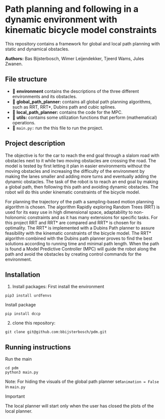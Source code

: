 # Path planning and following in a dynamic environment with kinematic bicycle model constraints

This repository contains a framework for global and local path planning with static and dynamical obstacles.

**Authors:** Bas Bijsterbosch, Wimer Leijendekker, Tjeerd Wams, Jules Zwanen.

## File structure
- 📁 **environment** contains the descriptions of the three different environments and its obstacles.	
- 📁 **global_path_planner:** contains all global path planning algorithms, such as RRT, RRT*, Dubins path and cubic splines. 
- 📁 **local_path_planner:** contains the code for the MPC.
- 📁 **utils:** contains some utilization functions that perform (mathematical) operations.
- 📄 ```main.py:``` run the this file to run  the project.

## Project description
The objective is for the car to reach the end goal through a slalom road with obstacles next to it while two moving obstacles are crossing the road. The model is tested by first letting it plan in easier environments without the moving obstacles and increasing the difficulty of the environment by making the lanes smaller and adding more turns and eventually adding the dynamic obstacles.
The task of the robot is to reach an end goal by making a global path, then following this path and avoiding dynamic obstacles. The robot will do this under kinematic constraints of the bicycle model. 

For planning the trajectory of the path a sampling-based motion planning algorithm is chosen. The algorithm Rapidly exploring Random Trees (RRT) is used for its easy use in high dimensional space, adaptability to non-holonomic constraints and as it has many extensions for specific tasks. For this project RRT and RRT* are compared and RRT* is chosen for its optimality. The RRT* is implemented with a Dubins Path planner to assure feasibility with the kinematic constraints of the bicycle model. The RRT* algorithm combined with the Dubins path planner proves to find the best solutions according to running time and minimal path length. When the path is found a Model Predictive Controller (MPC) will guide the robot along the path and avoid the obstacles by creating control commands for the environment.

## Installation
1. Install packages:
First install the environment
```console
pip3 install urdfenvs
```
Install package
```console
pip install dccp
```
2. clone this repository:
```console
git clone git@github.com:bbijsterbosch/pdm.git
```

## Running instructions
Run the main
```console
cd pdm
python3 main.py
```
Note: For hiding the visuals of the global path planner set```animation = False``` in ```main.py```

> [!IMPORTANT]
> The local planner will start only when the user has closed the plots of the local planner.
